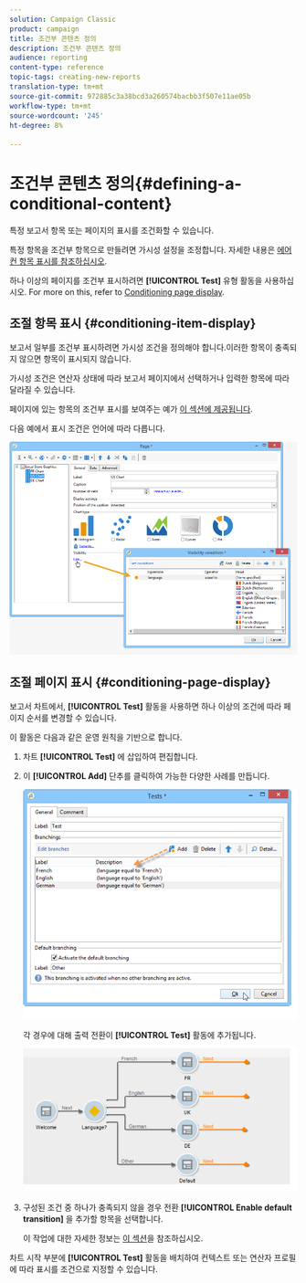 ```yaml
---
solution: Campaign Classic
product: campaign
title: 조건부 콘텐츠 정의
description: 조건부 콘텐츠 정의
audience: reporting
content-type: reference
topic-tags: creating-new-reports
translation-type: tm+mt
source-git-commit: 972885c3a38bcd3a260574bacbb3f507e11ae05b
workflow-type: tm+mt
source-wordcount: '245'
ht-degree: 8%

---
```



# 조건부 콘텐츠 정의{#defining-a-conditional-content}

특정 보고서 항목 또는 페이지의 표시를 조건화할 수 있습니다.

특정 항목을 조건부 항목으로 만들려면 가시성 설정을 조정합니다. 자세한 내용은 [에어컨 항목 표시를 참조하십시오](#conditioning-item-display).

하나 이상의 페이지를 조건부 표시하려면 **[!UICONTROL Test]** 유형 활동을 사용하십시오. For more on this, refer to [Conditioning page display](#conditioning-page-display).

## 조절 항목 표시 {#conditioning-item-display}

보고서 일부를 조건부 표시하려면 가시성 조건을 정의해야 합니다.이러한 항목이 충족되지 않으면 항목이 표시되지 않습니다.

가시성 조건은 연산자 상태에 따라 보고서 페이지에서 선택하거나 입력한 항목에 따라 달라질 수 있습니다.

페이지에 있는 항목의 조건부 표시를 보여주는 예가 [이 섹션에 제공됩니다](../../web/using/form-rendering.md#defining-fields-conditional-display).

다음 예에서 표시 조건은 언어에 따라 다릅니다.

![](assets/reporting_display_condition.png)

## 조절 페이지 표시 {#conditioning-page-display}

보고서 차트에서, **[!UICONTROL Test]** 활동을 사용하면 하나 이상의 조건에 따라 페이지 순서를 변경할 수 있습니다.

이 활동은 다음과 같은 운영 원칙을 기반으로 합니다.

1. 차트 **[!UICONTROL Test]** 에 삽입하여 편집합니다.
1. 이 **[!UICONTROL Add]** 단추를 클릭하여 가능한 다양한 사례를 만듭니다.

   ![](assets/reporting_test_sample.png)

   각 경우에 대해 출력 전환이 **[!UICONTROL Test]** 활동에 추가됩니다.

   ![](assets/reporting_test_transitions.png)

1. 구성된 조건 중 하나가 충족되지 않을 경우 전환 **[!UICONTROL Enable default transition]** 을 추가할 항목을 선택합니다.

   이 작업에 대한 자세한 정보는 [이 섹션](../../web/using/defining-web-forms-page-sequencing.md#conditional-page-display)을 참조하십시오.

차트 시작 부분에 **[!UICONTROL Test]** 활동을 배치하여 컨텍스트 또는 연산자 프로필에 따라 표시를 조건으로 지정할 수 있습니다.
